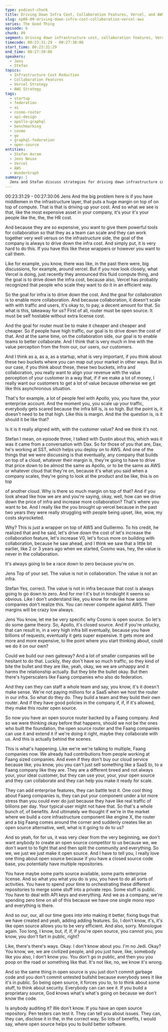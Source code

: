 ```yaml
---
type: podcast-chunk
title: Driving Down Infra Cost, Collaboration Features, Vercel, and AWS
slug: ep06-09-driving-down-infra-cost-collaboration-vercel-aws
series: The Good Thing
episode: 6
chunk: 09
segment: Driving down infrastructure cost, collaboration features, Vercel, and AWS
timecode: 00:23:31:29 - 00:27:30:06
start_time: 00:23:31:29
end_time: 00:27:30:06
speakers:
  - Jens
  - Stefan
topics:
  - Infrastructure Cost Reduction
  - Collaboration Features
  - Vercel Strategy
  - AWS Strategy
tags:
  - startup
  - federation
  - ai
  - cosmo-router
  - api-design
  - apollo-graphql
  - benchmarking
  - cosmo
  - go
  - graphql-federation
  - open-source
entities:
  - Stefan Avram
  - Jens Neuse
  - Vercel
  - AWS
  - WunderGraph
summary: |
  Jens and Stefan discuss strategies for driving down infrastructure costs, the importance of collaboration features, and how companies like Vercel and AWS approach these challenges in the startup ecosystem.
---
```


00:23:31:29 - 00:27:30:06
Jens
And the big problem here is if you have middlemen in the infrastructure layer, that puts a huge
margin on top of on top of compute. That is that is driving up your cost. And so what we see is
that, like the most expensive asset in your company, it's your it's your people like the, the, the
HR cost.

And because they are so expensive, you want to give them powerful tools for collaboration so
that they as a team can scale and they can work together very well versus on the infrastructure
side, the goal of the company is always to drive down the infra cost. And simply put, it is very
hard to do this. If you have this like these wrappers or however you want to call them.

Like for example, you know, there was like, in the past there were, big discussions, for example,
around vercel. But if you now look closely, what Vercel is doing, just recently they announced
this fluid compute thing, and the goal is to drive down the infra cost, because also, Vercel has
probably recognized that people who scale they want to do it in an efficient way.

So the goal for infra is to drive down the cost. And the goal for collaboration is to enable more
collaboration. And because collaboration, it doesn't scale with with traffic and users, it's okay to,
to pay, a decent amount for that. So what is this, takeaway for us? First of all, router must be
open source. It must be self hostable without extra license cost.

And the goal for router must be to make it cheaper and cheaper and cheaper. So if people have
high traffic, our goal is to drive down the cost of that. And at the same time, on the collaboration
side, our goal is to enable teams to better collaborate. And I think that is very much in line with
the value perception from the from our, our users, our customers.

And I think as a, as a, as a startup, what is very important, if you think about these two buckets
where you can map out your market in other ways. But in our case, if you think about these,
these two buckets, infra and collaboration, you really want to align your revenue with the value
perception of your customer in a way that, if if we make a lot of money, I really want our
customers to get a lot of value because otherwise we get like this asynchronous situation.

That's for example, a lot of people feel with Apollo, you, you have the, your enterprise account.
And the moment you, you scale up your traffic, everybody gets scared because the infra bill is,
is so high. But the point is, it doesn't need to be that high. Like this is margin. And the the
question is, is it should it be like that?

Is it is it really aligned with, with the customer value? And we think it's not.

Stefan
I mean, on episode three, I talked with Dustin about this, which was it was it came from a
conversation with Dax. So for those of you that are, Dax, he's working at SST, which helps you
deploy on to AWS. And one of the things that we were discussing is that eventually, any
company that builds on top of a cloud, whatever their margin is, they're going to have to drive
that price down to be almost the same as Apollo, or to be the same as AWS or whatever cloud
that they're on, because it's what you said when a company scales, they're going to look at the
product and be like, this is on top

of another cloud. Why is there so much margin on top of that? And if you look ahead like how
we are and you're saying, okay, well, how can we drive down the price of infra and increase
more collaboration? That's where you want to be. And I really like the you brought up vercel
because in the past two years they were really struggling with people being upset, like, wow, my
costs skyrocketed.

Why? This is just a wrapper on top of AWS and Guillermo. To his credit, he realized that and he
said, let's drive down the cost of let's increase the collaboration feature, let's increase V0, let's
focus more on building with collaboration, because he saw ahead, and I think we saw that a little
bit earlier, like 2 or 3 years ago when we started, Cosmo was, hey, the value is never in the
collaboration.

It's always going to be a race down to zero because you're on.

Jens
Top of your set. The value is not in collaboration. The value is not an infra.

Stefan
Yes, correct. The value is not in infra because that cost is always going to go down to zero. And
for me I it's but in hindsight it seems so obvious. Like I don't understand like, you know for me
like how some companies don't realize this. You can never compete against AWS. Their
margins will be crazy low always.

Jens
You know, let me be very specific why Cosmo is open source. So let's do some game theory.
So, Apollo, it's closed source. And if you're unlucky, that can result in, in a very high infra bill
eventually, because you have billions of requests, eventually it gets super expensive. It gets
more and more and more expensive, to the point where you start thinking about, could we do it
on our own?

Could we build our own gateway? And a lot of smaller companies will be hesitant to do that.
Luckily, they don't have so much traffic, so they kind of bite the bullet and they are like, yeah,
okay, we we are unhappy and it harms the relationship actually. But they bite the bullet okay. But
then there's hyperscalers like Faang companies who also do federation.

And they can they can staff a whole team and say, you know, it's it doesn't make sense. We're
not paying millions for a SaaS when we host the router in our infra. So what do they do. They
build a team and they build their own router. And if they have good policies in the company if, if,
if it's allowed, they make this router open source.

So now you have an open source router backed by a Faang company. And so we were thinking
okay before that happens, should we not be the ones who built the foundation, the open source
router and the Faang companies can use it and extend it if we're doing it right, maybe they
collaborate with us. And this is actually behind the scenes.

This is what's happening. Like we're we're talking to multiple, Faang companies now. We
already had contributions from people working at Faang sized companies. And even if they don't
buy our cloud service because like, you know, you you can't just sell something like a SaaS to,
to a Faang company like they are. They are a different breed and not always your, your ideal
customer, but they can use your, your, your open source and they can collaborate and they can
help you make it ready for scale.

They can add enterprise features, they can battle test it. One cool thing about Faang companies
is, they can put your component under a lot more stress than you could ever do just because
they have like real traffic of billions per day. Your typical user might not have that. So that's a
whole bunch of, of benefits. And ultimately we thought if we're in the market where we build a
core infrastructure component like engine X, the router and a big Faang comes around the
corner and suddenly creates like an open source alternative, well, what is it going to do to us?

And so yeah, for for us, it was very clear from the very beginning, we don't want anybody to
create an open source competitor to us because we, we don't want to to fight that and then split
the community and everything. So we, we just we just make it open source. And I have to tell
you, I really love one thing about open source because if you have a closed source code base,
you potentially have multiple repositories.

You have maybe some parts source available, some parts enterprise license. And so what you
what you do is you, you have to do all sorts of activities. You have to spend your time to
orchestrating these different repositories to merge some stuff into a private repo. Some stuff is
public. You have to deal with API keys and everything. And we as a company, we're spending
zero time on all of this because we have one single mono repo and everything is there.

And so our, our, all our time goes into into making it better, fixing bugs that we have created and
yeah, adding adding features. So, I don't know, it's, it's like open source allows you to be very
efficient. And also, sorry. Monologue again. Too long, I know, but, if, if, if you're open source, you
cannot you, you know, you don't fart in public, right?

Like, there's there's ways. Okay. I don't know about you. I'm no Jedi. Okay? You know, we, we
are civilized people, and you just have, like, somebody like you also, I don't know you. You don't
go in public, and then you you poop on the road or something like that. It's not like, no, we know
it's wrong.

And so the same thing in open source is you just don't commit garbage code and you don't
commit untested bullshit because everybody sees it like it's in public. So being open source, it
forces you to, to to think about some stuff, to think about security. Everybody can can see it. If
you build a proprietary source, God knows what's what's going on because we don't know the
code.

Is anybody auditing it? We don't know. If you have an open source repository. Pen testers can
test it. They can tell you about issues. They can, they can, disclose it in the, in the correct way.
So lots of benefits, I would say, where open source helps you to build better software.